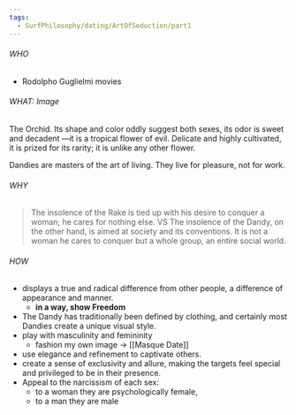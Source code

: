 ```yaml
---
tags:
  - SurfPhilosophy/dating/ArtOfSeduction/part1
---
```

###### WHO
- Rodolpho Guglielmi movies
###### WHAT: Image
The Orchid. Its shape and color oddly suggest
both sexes, its odor is sweet and decadent —it is a tropical flower of evil. Delicate and highly cultivated, it is prized for its rarity; it is unlike any other flower.

Dandies are masters of the art of living. They live for pleasure, not for work.


###### WHY
> The insolence of the Rake is tied up with his desire to conquer a woman; he cares for nothing else. 
> VS
> The insolence of the Dandy, on the other hand, is aimed at society and its conventions. It is not a woman he cares to conquer but a whole group, an entire social world.


###### HOW
- displays a true and radical difference from other people, a difference of appearance and manner. 
	- **in a way, show Freedom**
- The Dandy has traditionally been defined by clothing, and certainly most Dandies create a unique visual style.
- play with masculinity and femininity 
	- fashion my own image -> [[Masque Date]]
- use elegance and refinement to captivate others. 
- create a sense of exclusivity and allure, making the targets feel special and privileged to be in their presence.
- Appeal to the narcissism of each sex:
	- to a woman they are psychologically female,
	- to a man they are male